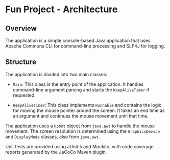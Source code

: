# Fun Project - Architecture

## Overview

The application is a simple console-based Java application that uses Apache Commons CLI for command-line processing and SLF4J for logging.

## Structure

The application is divided into two main classes:

- `Main`: This class is the entry point of the application. It handles command-line argument parsing and starts the `KeepAliveTimer` if requested.

- `KeepAliveTimer`: This class implements `Runnable` and contains the logic for moving the mouse pointer around the screen. It takes an end time as an argument and continues the mouse movement until that time.

The application uses a `Robot` object from `java.awt` to handle the mouse movement. The screen resolution is determined using the `GraphicsDevice` and `DisplayMode` classes, also from `java.awt`.

Unit tests are provided using JUnit 5 and Mockito, with code coverage reports generated by the JaCoCo Maven plugin.
